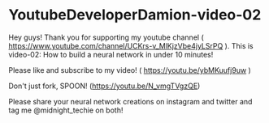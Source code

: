 # YoutubeDeveloperDamion-video-02
Hey guys! Thank you for supporting my youtube channel ( https://www.youtube.com/channel/UCKrs-v_MlKjzVbe4jyLSrPQ ). This is video-02: How to build a neural network in under 10 minutes!

Please like and subscribe to my video! ( https://youtu.be/ybMKuufj9uw )

Don't just fork, SPOON! (https://youtu.be/N_vmgTVgzQE)


Please share your neural network creations on instagram and twitter and tag me @midnight_techie on both!